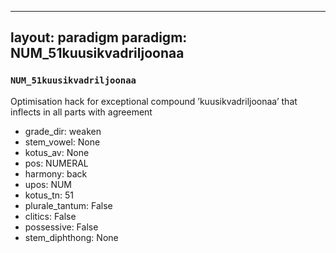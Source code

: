 
---
layout: paradigm
paradigm: NUM_51kuusikvadriljoonaa
---
### ` NUM_51kuusikvadriljoonaa `

Optimisation hack for exceptional compound ’kuusikvadriljoonaa’ that inflects in all parts with agreement
* grade_dir: weaken
* stem_vowel: None
* kotus_av: None
* pos: NUMERAL
* harmony: back
* upos: NUM
* kotus_tn: 51
* plurale_tantum: False
* clitics: False
* possessive: False
* stem_diphthong: None
